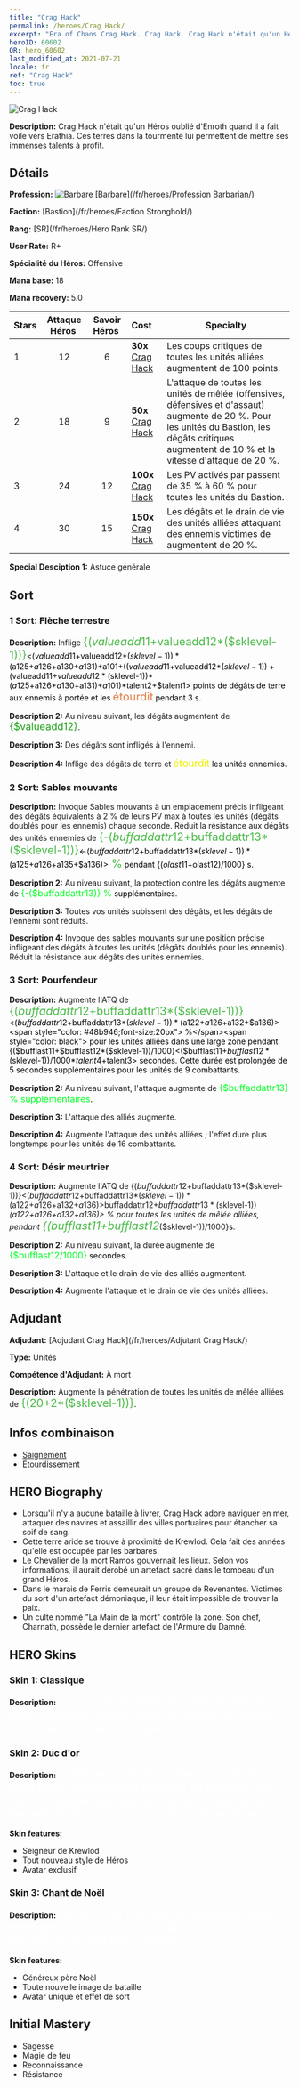 ```yaml
---
title: "Crag Hack"
permalink: /heroes/Crag Hack/
excerpt: "Era of Chaos Crag Hack. Crag Hack. Crag Hack n'était qu'un Héros oublié d'Enroth quand il a fait voile vers Erathia. Ces terres dans la tourmente lui permettent de mettre ses immenses talents à profit."
heroID: 60602
QR: hero_60602
last_modified_at: 2021-07-21
locale: fr
ref: "Crag Hack"
toc: true
---
```

  ![Crag Hack](/images/h/h_CragHack.jpg)

 **Description:** Crag Hack n'était qu'un Héros oublié d'Enroth quand il a fait voile vers Erathia. Ces terres dans la tourmente lui permettent de mettre ses immenses talents à profit.
## Détails
 **Profession:** ![Barbare](/images/h/h_prof_7.png)  [Barbare](/fr/heroes/Profession Barbarian/)

 **Faction:** [Bastion](/fr/heroes/Faction Stronghold/)

 **Rang:** [SR](/fr/heroes/Hero Rank SR/)

 **User Rate:** R+

 **Spécialité du Héros:** Offensive

 **Mana base:** 18

 **Mana recovery:** 5.0


  | Stars | Attaque Héros  | Savoir Héros  | Cost |     Specialty     |
  |---------|:---------------:|:---------------:|:--|--------------------|
  |    1    | 12 | 6 | **30x** [Crag Hack](/ItemsFR/her_375/) | Les coups critiques de toutes les unités alliées augmentent de 100 points. |
  |    2    | 18 | 9 | **50x** [Crag Hack](/ItemsFR/her_375/) | L'attaque de toutes les unités de mêlée (offensives, défensives et d'assaut) augmente de 20 %. Pour les unités du Bastion, les dégâts critiques augmentent de 10 % et la vitesse d'attaque de 20 %. |
  |    3    | 24 | 12 | **100x** [Crag Hack](/ItemsFR/her_375/) | Les PV activés par <Carnage> passent de 35 % à 60 % pour toutes les unités du Bastion. |
  |    4    | 30 | 15 | **150x** [Crag Hack](/ItemsFR/her_375/) | Les dégâts et le drain de vie des unités alliées attaquant des ennemis victimes de <Saignement> augmentent de 20 %. |

 **Special Desciption 1:** Astuce générale

## Sort
### 1 Sort: Flèche terrestre
 **Description:** Inflige <span style="color: #48b946;font-size:20px">{($valueadd11+$valueadd12*($sklevel-1))}</span><span style="color: black"><($valueadd11+$valueadd12*($sklevel-1))*($a125+$a126+$a130+$a131)+$a101+(($valueadd11+$valueadd12*($sklevel-1))+($valueadd11+$valueadd12*($sklevel-1))*($a125+$a126+$a130+$a131)+$a101)*$talent2+$talent1> points de dégâts de terre aux ennemis à portée et les <span style="color: #e07c44;font-size:20px">étourdit</span><span style="color: black"> pendant 3 s.

 **Description 2:** Au niveau suivant, les dégâts augmentent de <span style="color: #1ca216;font-size:18px">{$valueadd12}</span><span style="color: black">.

 **Description 3:** Des dégâts sont infligés à l'ennemi.

 **Description 4:** Inflige des dégâts de terre et <span style="color: #f0f000;font-size:18px">étourdit</span><span style="color: black"> les unités ennemies.

### 2 Sort: Sables mouvants
 **Description:** Invoque Sables mouvants à un emplacement précis infligeant des dégâts équivalents à 2 % de leurs PV max à toutes les unités (dégâts doublés pour les ennemis) chaque seconde. Réduit la résistance aux dégâts des unités ennemies de <span style="color: #48b946;font-size:20px">{-($buffaddattr12+$buffaddattr13*($sklevel-1))}</span><span style="color: black"><-($buffaddattr12+$buffaddattr13*($sklevel-1))*($a125+$a126+$a135+$a136)><span style="color: #48b946;font-size:20px"> %</span><span style="color: black"> pendant {($olast11+$olast12)/1000} s.

 **Description 2:** Au niveau suivant, la protection contre les dégâts augmente de <span style="color: #00ff22;font-size:16px">{-($buffaddattr13)} %</span><span style="color: black"> supplémentaires.

 **Description 3:** Toutes vos unités subissent des dégâts, et les dégâts de l'ennemi sont réduits.

 **Description 4:** Invoque des sables mouvants sur une position précise infligeant des dégâts à toutes les unités (dégâts doublés pour les ennemis). Réduit la résistance aux dégâts des unités ennemies.

### 3 Sort: Pourfendeur
 **Description:** Augmente l'ATQ de <span style="color: #48b946;font-size:20px">{($buffaddattr12+$buffaddattr13*($sklevel-1))}</span><span style="color: black"><($buffaddattr12+$buffaddattr13*($sklevel-1))*($a122+$a126+$a132+$a136)><span style="color: #48b946;font-size:20px"> %</span><span style="color: black"> pour les unités alliées dans une large zone pendant {($bufflast11+$bufflast12*($sklevel-1))/1000}<($bufflast11+$bufflast12*($sklevel-1))/1000*$talent4+$talent3> secondes. Cette durée est prolongée de 5 secondes supplémentaires pour les unités de 9 combattants.

 **Description 2:** Au niveau suivant, l'attaque augmente de <span style="color: #00ff22;font-size:16px">{$buffaddattr13} % supplémentaires</span><span style="color: black">.

 **Description 3:** L'attaque des alliés augmente.

 **Description 4:** Augmente l'attaque des unités alliées ; l'effet dure plus longtemps pour les unités de 16 combattants.

### 4 Sort: Désir meurtrier
 **Description:** Augmente l'ATQ de {($buffaddattr12+$buffaddattr13*($sklevel-1))}<($buffaddattr12+$buffaddattr13*($sklevel-1))*($a122+$a126+$a132+$a136)> % et le drain de vie de {($buffaddattr22+$buffaddattr23*($sklevel-1))}<($buffaddattr12+$buffaddattr13*($sklevel-1))*($a122+$a126+$a132+$a136)> % pour toutes les unités de mêlée alliées, pendant <span style="color: #48b946;font-size:20px">{($bufflast11+$bufflast12*($sklevel-1))/1000}</span><span style="color: black">s.

 **Description 2:** Au niveau suivant, la durée augmente de <span style="color: #00ff22;font-size:16px">{$bufflast12/1000}</span><span style="color: black"> secondes.

 **Description 3:** L'attaque et le drain de vie des alliés augmentent.

 **Description 4:** Augmente l'attaque et le drain de vie des unités alliées.


## Adjudant

 **Adjudant:**  [Adjudant Crag Hack](/fr/heroes/Adjutant Crag Hack/) 

 **Type:**  Unités 

 **Compétence d'Adjudant:**  À mort 

 **Description:** Augmente la pénétration de toutes les unités de mêlée alliées de <span style="color: #48b946;font-size:20px">{(20+2*($sklevel-1))}</span><span style="color: black">.

## Infos combinaison

* [Saignement](/fr/combination/Saignement/) 
* [Étourdissement](/fr/combination/Étourdissement/) 

## HERO Biography
   - Lorsqu'il n'y a aucune bataille à livrer, Crag Hack adore naviguer en mer, attaquer des navires et assaillir des villes portuaires pour étancher sa soif de sang.
   - Cette terre aride se trouve à proximité de Krewlod. Cela fait des années qu'elle est occupée par les barbares.
   - Le Chevalier de la mort Ramos gouvernait les lieux. Selon vos informations, il aurait dérobé un artefact sacré dans le tombeau d'un grand Héros.
   - Dans le marais de Ferris demeurait un groupe de Revenantes. Victimes du sort d'un artefact démoniaque, il leur était impossible de trouver la paix.
   - Un culte nommé \"La Main de la mort\" contrôle la zone. Son chef, Charnath, possède le dernier artefact de l'Armure du Damné.

## HERO Skins
### Skin 1: **Classique**

 **Description:** <span style="color: #ffffff;font-size:20px">Il n'y a pas de gloire plus grande qu'une mort honorable sur le champ de bataille, le combat est la meilleure des récompenses. </span>


### Skin 2: **Duc d'or**

 **Description:** <span style="color: #ffffff;font-size:20px">Après avoir pillé les mines d'or d'Erathia, Crag Hack est devenu le seigneur de Krewlod. Sa soif d'or augmentait de jour en jour et l'a poussé à déclarer la guerre à toujours plus d'adversaires. </span>

 **Skin features:** 

   - Seigneur de Krewlod
   - Tout nouveau style de Héros
   - Avatar exclusif

### Skin 3: **Chant de Noël**

 **Description:** <span style="color: #ffffff;font-size:20px">Lorsqu'il est impossible de terminer votre ouvrage par la violence, de chaleureuses festivités peuvent se révéler très pratiques.</span>

 **Skin features:** 

   - Généreux père Noël
   - Toute nouvelle image de bataille
   - Avatar unique et effet de sort


## Initial Mastery
   - Sagesse
   - Magie de feu
   - Reconnaissance
   - Résistance
